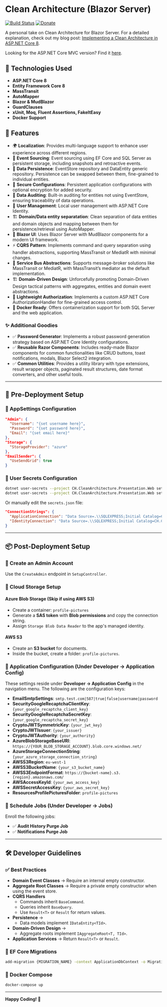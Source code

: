 # Clean Architecture (Blazor Server)

[![Build Status](https://dev.azure.com/chadjiantoniou/CleanArchitectureBlazor/_apis/build/status%2Fthecodewrapper.CH.CleanArchitectureBlazor?branchName=main)](https://dev.azure.com/chadjiantoniou/CleanArchitectureBlazor/_build/latest?definitionId=5&branchName=main)
[![Donate](https://img.shields.io/badge/Donate-PayPal-blue.svg)](https://www.paypal.com/donate?hosted_button_id=XSXQYY5KBMXYW)

A personal take on Clean Architecture for Blazor Server. For a detailed explanation, check out my blog post: [Implementing a Clean Architecture in ASP.NET Core 8](https://thecodewrapper.com/dev/tcw-clean-achitecture).

Looking for the ASP.NET Core MVC version? Find it [here](https://github.com/thecodewrapper/CH.CleanArchitecture).

## 🚀 Technologies Used
- **ASP.NET Core 8**
- **Entity Framework Core 8**
- **MassTransit**
- **AutoMapper**
- **Blazor & MudBlazor**
- **GuardClauses**
- **xUnit, Moq, Fluent Assertions, FakeItEasy**
- **Docker Support**

## 🌟 Features
- 🌍 **Localization**: Provides multi-language support to enhance user experience across different regions.
- 📜 **Event Sourcing**: Event sourcing using EF Core and SQL Server as persistent storage, including snapshots and retroactive events.
- 💾 **Data Persistence**: EventStore repository and DataEntity generic repository. Persistence can be swapped between them, fine-grained to individual entities.
- 🔐 **Secure Configurations**: Persistent application configurations with optional encryption for added security.
- 📑 **Data Auditing**: Built-in auditing for entities not using EventStore, ensuring traceability of data operations.
- 👤 **User Management**: Local user management with ASP.NET Core Identity.
- 🏗️ **Domain/Data entity separatation**: Clean separation of data entities and domain objects and mapping between them for persistence/retrieval using AutoMapper.
- 🎨 **Blazor UI**: Uses Blazor Server with MudBlazor components for a modern UI framework.
- ⚡ **CQRS Pattern**: Implements command and query separation using handler abstractions, supporting MassTransit or MediatR with minimal changes.
- 📩 **Service Bus Abstractions**: Supports message-broker solutions like MassTransit or MediatR, with MassTransit’s mediator as the default implementation.
- 🏗 **Domain-Driven Design**: Unforcefully promoting Domain-Driven Design tactical patterns with aggregates, entities and domain event abstractions.
- 🔏 **Lightweight Authorization**: Implements a custom ASP.NET Core AuthorizationHandler for fine-grained access control.
- 🐳 **Docker Ready**: Offers containerization support for both SQL Server and the web application.

### ✨ Additional Goodies
- ✅ **Password Generator**: Implements a robust password generation strategy based on ASP.NET Core Identity configurations.
- ✅ **Reusable Razor Components**: Includes ready-made Blazor components for common functionalities like CRUD buttons, toast notifications, modals, Blazor Select2 integration.
- ✅ **Common Utilities**: Provides a utility library with type extensions, result wrapper objects, paginated result structures, date format converters, and other useful tools.

---

## 📌 Pre-Deployment Setup
### 🔧 AppSettings Configuration
```json
"Admin": {
  "Username": "{set username here}",
  "Password": "{set password here}",
  "Email": "{set email here}"
},
"Storage": {
  "StorageProvider": "azure" 
},
"EmailSender": {
  "UseSendGrid": true
}
```
### 🔑 User Secrets Configuration
```sh
dotnet user-secrets --project CH.CleanArchitecture.Presentation.Web set "ConnectionStrings:ApplicationConnection" "{connection_string}"
dotnet user-secrets --project CH.CleanArchitecture.Presentation.Web set "ConnectionStrings:IdentityConnection" "{connection_string}"
```
Or manually edit the `secrets.json` file:
```json
"ConnectionStrings": {
  "ApplicationConnection": "Data Source=.\\SQLEXPRESS;Initial Catalog=CH.CleanArchitecture;Integrated Security=True;MultipleActiveResultSets=True",
  "IdentityConnection": "Data Source=.\\SQLEXPRESS;Initial Catalog=CH.CleanArchitecture;Integrated Security=True;MultipleActiveResultSets=True"
}
```

---

## 📦 Post-Deployment Setup
### 🔹 Create an Admin Account
Use the `CreateAdmin` endpoint in `SetupController`.

### 🔹 Cloud Storage Setup
#### **Azure Blob Storage** (Skip if using AWS S3)
- Create a container: `profile-pictures`
- Generate a **SAS token** with **Blob permissions** and copy the connection string.
- Assign `Storage Blob Data Reader` to the app's managed identity.

#### **AWS S3**
- Create an **S3 bucket** for documents.
- Inside the bucket, create a folder: `profile-pictures`.

### 🔹 Application Configuration (Under Developer -> Application Config)
These settings reside under **Developer → Application Config** in the navigation menu. The following are the configuration keys:

- **EmailSmtpSettings**: `smtp.test.com|587|true|false|username|password`
- **SecurityGoogleRecaptchaClientKey**: `{your_google_recaptcha_client_key}`
- **SecurityGoogleRecaptchaSecretKey**: `{your_google_recaptcha_secret_key}`
- **CryptoJWTSymmetricKey**: `{your_jwt_key}`
- **CryptoJWTIssuer**: `{your_issuer}`
- **CryptoJWTAuthority**: `{your_authority}`
- **AzureBlobStorageBaseURI**: `https://{YOUR_BLOB_STORAGE_ACCOUNT}.blob.core.windows.net/`
- **AzureStorageConnectionString**: `{your_azure_storage_connection_string}`
- **AWSS3Region**: `eu-west-1`
- **AWSS3BucketName**: `{your_s3_bucket_name}`
- **AWSS3EndpointFormat**: `https://{bucket-name}.s3.{region}.amazonaws.com/`
- **AWSAccessKeyId**: `{your_aws_access_key}`
- **AWSSecretAccessKey**: `{your_aws_secret_key}`
- **ResourcesProfilePicturesFolder**: `profile-pictures`

### 🔹 Schedule Jobs (Under Developer -> Jobs)
Enroll the following jobs:

- ✅ **Audit History Purge Job**
- ✅ **Notifications Purge Job**

---

## 🛠 Developer Guidelines
### ✅ Best Practices
- **Domain Event Classes** → Require an internal empty constructor.
- **Aggregate Root Classes** → Require a private empty constructor when using the event store.
- **CQRS Handlers**
  - Commands inherit `BaseCommand`.
  - Queries inherit `BaseQuery`.
  - Use `Result<T>` or `Result` for return values.
- **Persistence** ->
  - Data models implement `IDataEntity<TId>`.
- **Domain-Driven Design** ->
  - Aggregate roots implement `IAggregateRoot<T, TId>`.
- **Application Services** → Return `Result<T>` or `Result`.

### 📌 EF Core Migrations
```sh
add-migration {MIGRATION_NAME} -context ApplicationDbContext -o Migrations
```

### 📌 Docker Compose
```sh
docker-compose up
```
---

**Happy Coding! 🚀**
